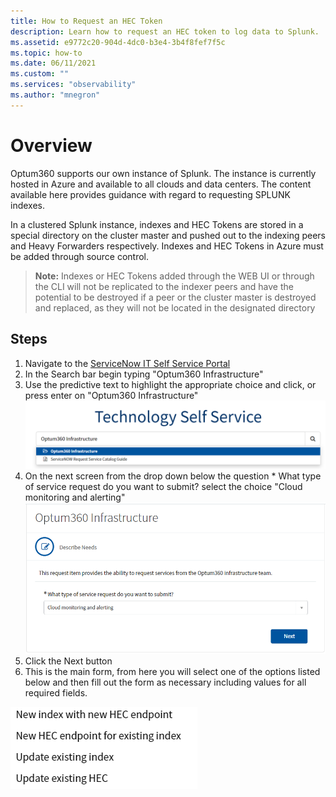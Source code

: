 ```yaml
---
title: How to Request an HEC Token
description: Learn how to request an HEC token to log data to Splunk.
ms.assetid: e9772c20-904d-4dc0-b3e4-3b4f8fef7f5c
ms.topic: how-to
ms.date: 06/11/2021
ms.custom: ""
ms.services: "observability"
ms.author: "mnegron"
---
```


# Overview

Optum360 supports our own instance of Splunk. The instance is currently hosted in Azure and available to all clouds and data centers. The content available here provides guidance with regard to requesting SPLUNK indexes.

In a clustered Splunk instance, indexes and HEC Tokens are stored in a special directory on the cluster master and pushed out to the indexing peers and Heavy Forwarders respectively. Indexes and HEC Tokens in Azure must be added through source control.

> **Note:** Indexes or HEC Tokens added through the WEB UI or through the CLI will not be replicated to the indexer peers and have the potential to be destroyed if a peer or the cluster master is destroyed and replaced, as they will not be located in the designated directory

## Steps

1. Navigate to the [ServiceNow IT Self Service Portal](https://optum.service-now.com/itss2)
1. In the Search bar begin typing "Optum360 Infrastructure"
1. Use the predictive text to highlight the appropriate choice and click, or press enter on "Optum360 Infrastructure"
  ![Service Now Search](media/01SN_ITSS_Search.png)
1. On the next screen from the drop down below the question * What type of service request do you want to submit? select the choice "Cloud monitoring and alerting"
  ![Choose a Service](media/02what_type_of_service.png)
1. Click the Next button
1. This is the main form, from here you will select one of the options listed below and then fill out the form as necessary including values for all required fields.
  
  ![Options](media/03Options.png)
